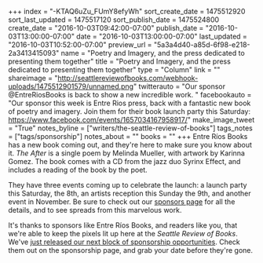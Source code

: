 +++
index = "-KTAQ6uZu_FUmY8efyWh"
sort_create_date = 1475512920
sort_last_updated = 1475517120
sort_publish_date = 1475524800
create_date = "2016-10-03T09:42:00-07:00"
publish_date = "2016-10-03T13:00:00-07:00"
date = "2016-10-03T13:00:00-07:00"
last_updated = "2016-10-03T10:52:00-07:00"
preview_url = "5a3a4d40-a85d-6f98-e218-2a3413415093"
name = "Poetry and Imagery, and the press dedicated to presenting them together"
title = "Poetry and Imagery, and the press dedicated to presenting them together"
type = "Column"
link = ""
shareimage = "http://seattlereviewofbooks.com/webhook-uploads/1475512901579/unnamed.png"
twitterauto = "Our sponsor @EntreRiosBooks is back to show a new incredible work. "
facebookauto = "Our sponsor this week is Entre Rios press, back with a fantastic new book of poetry and imagery. Join them for their book launch party this Saturday: https://www.facebook.com/events/1657034167958917/"
make_image_tweet = "True"
notes_byline = ["writers/the-seattle-review-of-books"]
tags_notes = ["tags/sponsorship"]
notes_about = ""
books = ""
+++
Entre Ríos Books has a new book coming out, and they're here to make sure you know about it. _The After_ is a single poem by Melinda Mueller, with artwork by Karinna Gomez. The book comes with a CD from the jazz duo Syrinx Effect, and includes a reading of the book by the poet.

They have three events coming up to celebrate the launch: a launch party this Saturday, the 8th, an artists reception this Sunday the 9th, and another event in November. Be sure to check out our <a href="http://seattlereviewofbooks.com/sponsorships" title="The Seattle Review of Books - sponsorships">sponsors page</a> for all the details, and to see spreads from this marvelous work.

It's thanks to sponsors like Entre Ríos Books, and readers like you, that we're able to keep the pixels lit up here at the _Seattle Review of Books_. We've <a href="http://seattlereviewofbooks.com/sponsor/book/" title="The Seattle Review of Books - Sponsor the Seattle Review of Books">just released our next block of sponsorship opportunities</a>. Check them out on the sponsorship page, and grab your date before they're gone.